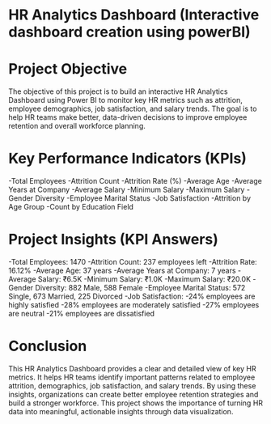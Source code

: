 # HR Analytics Dashboard (Interactive dashboard creation using powerBI)
# Project Objective

The objective of this project is to build an interactive HR Analytics Dashboard using Power BI to monitor key HR metrics such as attrition, employee demographics, job satisfaction, and salary trends.
The goal is to help HR teams make better, data-driven decisions to improve employee retention and overall workforce planning.


# Key Performance Indicators (KPIs)

-Total Employees
-Attrition Count
-Attrition Rate (%)
-Average Age
-Average Years at Company
-Average Salary
-Minimum Salary
-Maximum Salary
-Gender Diversity
-Employee Marital Status
-Job Satisfaction
-Attrition by Age Group
-Count by Education Field

# Project Insights (KPI Answers)

-Total Employees: 1470
-Attrition Count: 237 employees left
-Attrition Rate: 16.12%
-Average Age: 37 years
-Average Years at Company: 7 years
-Average Salary: ₹6.5K
-Minimum Salary: ₹1.0K
-Maximum Salary: ₹20.0K
-Gender Diversity: 882 Male, 588 Female
-Employee Marital Status: 572 Single, 673 Married, 225 Divorced
-Job Satisfaction:
-24% employees are highly satisfied
-28% employees are moderately satisfied
-27% employees are neutral
-21% employees are dissatisfied

# Conclusion

This HR Analytics Dashboard provides a clear and detailed view of key HR metrics.
It helps HR teams identify important patterns related to employee attrition, demographics, job satisfaction, and salary trends.
By using these insights, organizations can create better employee retention strategies and build a stronger workforce.
This project shows the importance of turning HR data into meaningful, actionable insights through data visualization.



